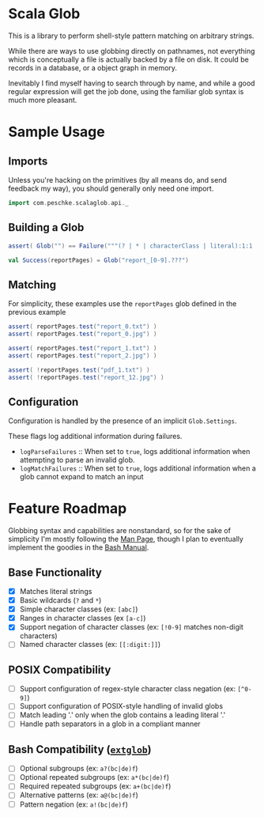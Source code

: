 Scala Glob
==========

This is a library to perform shell-style pattern matching on arbitrary strings.

While there are ways to use globbing directly on pathnames, not everything which
is conceptually a file is actually backed by a file on disk. It could be records
in a database, or a object graph in memory.

Inevitably I find myself having to search through by name, and while a good
regular expression will get the job done, using the familiar glob syntax is much
more pleasant.

Sample Usage
============

Imports
-------
Unless you're hacking on the primitives (by all means do, and send feedback my
way), you should generally only need one import.

```scala
import com.peschke.scalaglob.api._
```

Building a Glob
---------------
```scala
assert( Glob("") == Failure("""(? | * | characterClass | literal):1:1 ...""""") )

val Success(reportPages) = Glob("report_[0-9].???")
```

Matching 
--------
For simplicity, these examples use the `reportPages` glob defined in the previous example
```scala
assert( reportPages.test("report_0.txt") )
assert( reportPages.test("report_0.jpg") )

assert( reportPages.test("report_1.txt") )
assert( reportPages.test("report_2.jpg") )

assert( !reportPages.test("pdf_1.txt") )
assert( !reportPages.test("report_12.jpg") )
```

Configuration
-------------
Configuration is handled by the presence of an implicit `Glob.Settings`.

These flags log additional information during failures.
- `logParseFailures` :: When set to `true`, logs additional information when
  attempting to parse an invalid glob.
- `logMatchFailures` :: When set to `true`, logs additional information when
  a glob cannot expand to match an input

Feature Roadmap
===============

Globbing syntax and capabilities are nonstandard, so for the sake of simplicity
I'm mostly following the [Man Page](http://man7.org/linux/man-pages/man7/glob.7.html),
though I plan to eventually implement the goodies in the [Bash Manual](https://www.gnu.org/software/bash/manual/html_node/Pattern-Matching.html).

Base Functionality
------------------
- [x] Matches literal strings
- [x] Basic wildcards (`?` and `*`)
- [X] Simple character classes (ex: `[abc]`)
- [X] Ranges in character classes (ex `[a-c]`)
- [X] Support negation of character classes (ex: `[!0-9]` matches non-digit characters)
- [ ] Named character classes (ex: `[[:digit:]]`)

POSIX Compatibility
-------------------
- [ ] Support configuration of regex-style character class negation (ex: `[^0-9]`)
- [ ] Support configuration of POSIX-style handling of invalid globs
- [ ] Match leading '.' only when the glob contains a leading literal '.'
- [ ] Handle path separators in a glob in a compliant manner

Bash Compatibility ([`extglob`](http://www.linuxjournal.com/content/bash-extended-globbing))
--------------------------------------------------------------------------------------------
- [ ] Optional subgroups (ex: `a?(bc|de)f`)
- [ ] Optional repeated subgroups (ex: `a*(bc|de)f`)
- [ ] Required repeated subgroups (ex: `a+(bc|de)f`)
- [ ] Alternative patterns (ex: `a@(bc|de)f`)
- [ ] Pattern negation (ex: `a!(bc|de)f`)
